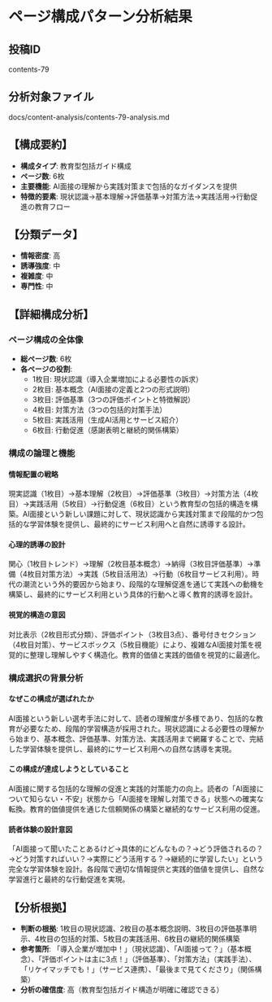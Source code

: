 # ページ構成パターン分析結果

## 投稿ID
contents-79

## 分析対象ファイル
docs/content-analysis/contents-79-analysis.md

## 【構成要約】
- **構成タイプ**: 教育型包括ガイド構成
- **ページ数**: 6枚
- **主要機能**: AI面接の理解から実践対策まで包括的なガイダンスを提供
- **特徴的要素**: 現状認識→基本理解→評価基準→対策方法→実践活用→行動促進の教育フロー

## 【分類データ】
- **情報密度**: 高
- **誘導強度**: 中
- **複雑度**: 中
- **専門性**: 中

## 【詳細構成分析】

### ページ構成の全体像
- **総ページ数**: 6枚
- **各ページの役割**:
  - 1枚目: 現状認識（導入企業増加による必要性の訴求）
  - 2枚目: 基本概念（AI面接の定義と2つの形式説明）
  - 3枚目: 評価基準（3つの評価ポイントと特徴解説）
  - 4枚目: 対策方法（3つの包括的対策手法）
  - 5枚目: 実践活用（生成AI活用とサービス紹介）
  - 6枚目: 行動促進（感謝表明と継続的関係構築）

### 構成の論理と機能

#### 情報配置の戦略
現実認識（1枚目）→基本理解（2枚目）→評価基準（3枚目）→対策方法（4枚目）→実践活用（5枚目）→行動促進（6枚目）という教育型の包括的構造を構築。AI面接という新しい課題に対して、現状認識から実践対策まで段階的かつ包括的な学習体験を提供し、最終的にサービス利用へと自然に誘導する設計。

#### 心理的誘導の設計
関心（1枚目トレンド）→理解（2枚目基本概念）→納得（3枚目評価基準）→準備（4枚目対策方法）→実践（5枚目活用法）→行動（6枚目サービス利用）。時代の潮流という外的要因から始まり、段階的な理解促進を通じて実践への動機を構築し、最終的にサービス利用という具体的行動へと導く教育的誘導を設計。

#### 視覚的構造の意図
対比表示（2枚目形式分類）、評価ポイント（3枚目3点）、番号付きセクション（4枚目対策）、サービスボックス（5枚目機能）により、複雑なAI面接対策を視覚的に整理し理解しやすく構造化。教育的価値と実践的価値を視覚的に最適化。

### 構成選択の背景分析

#### なぜこの構成が選ばれたか
AI面接という新しい選考手法に対して、読者の理解度が多様であり、包括的な教育が必要なため、段階的学習構造が採用された。現状認識による必要性の理解から始まり、基本概念、評価基準、対策方法、実践活用まで網羅することで、完結した学習体験を提供し、最終的にサービス利用への自然な誘導を実現。

#### この構成が達成しようとしていること
AI面接に関する包括的な理解の促進と実践的対策能力の向上。読者の「AI面接について知らない・不安」状態から「AI面接を理解し対策できる」状態への確実な転換。教育的価値提供を通じた信頼関係の構築と継続的なサービス利用の促進。

#### 読者体験の設計意図
「AI面接って聞いたことあるけど→具体的にどんなもの？→どう評価されるの？→どう対策すればいい？→実際にどう活用する？→継続的に学習したい」という完全な学習体験を設計。各段階で適切な情報提供と実践的価値を提供し、自然な学習進行と最終的な行動促進を実現。

## 【分析根拠】
- **判断の根拠**: 1枚目の現状認識、2枚目の基本概念説明、3枚目の評価基準明示、4枚目の包括的対策、5枚目の実践活用、6枚目の継続的関係構築
- **参考箇所**: 「導入企業が増加中！」（現状認識）、「AI面接って？」（基本概念）、「評価ポイントは主に3点！」（評価基準）、「対策方法」（実践手法）、「リケイマッチでも！」（サービス連携）、「最後まで見てくださり」（関係構築）
- **分析の確信度**: 高（教育型包括ガイド構造が明確に確認できる）